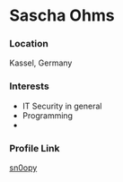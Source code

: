 # Sascha Ohms

### Location

Kassel, Germany

### Interests

- IT Security in general
- Programming
-
### Profile Link

[sn0opy](https://github.com/sn0opy)
